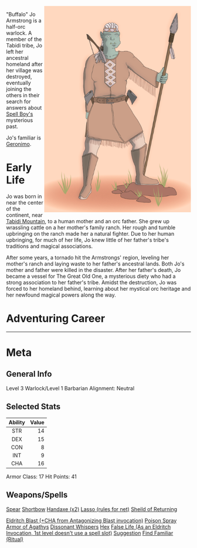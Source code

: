 <!-- TITLE: "Buffalo" Jo Armstrong -->
<img align="right" src="/uploads/buffalojoarmstrong.png">

"Buffalo" Jo Armstrong is a half-orc warlock. A member of the Tabidi tribe, Jo left her ancestral homeland after her village was destroyed, eventually joining the others in their search for answers about [Spell Boy's](http://spellboyorig.in/spellboy) mysterious past.

Jo's familiar is [Geronimo](http://spellboyorig.in/geronimo).

# Early Life
Jo was born in near the center of the continent, near [Tabidi Mountain](http://spellboyorig.in/tabidi-mountian), to a human mother and an orc father. She grew up wrassling cattle on a her mother's family ranch. Her rough and tumble upbringing on the ranch made her a natural fighter. Due to her human upbringing, for much of her life, Jo knew little of her father's tribe's traditions and magical associations.

After some years, a tornado hit the Armstrongs' region, leveling her mother's ranch and laying waste to her father's ancestral lands. Both Jo's mother and father were killed in the disaster. After her father's death, Jo became a vessel for The Great Old One, a mysterious diety who had a strong association to her father's tribe. Amidst the destruction, Jo was forced to her homeland behind, learning about her mystical orc heritage and her newfound magical powers along the way.

# Adventuring Career

-----
# Meta
## General Info
Level 3 Warlock/Level 1 Barbarian
Alignment: Neutral

## Selected Stats
| Ability | Value |
|:-------:|-------:|
| STR    |        14|
| DEX   |        15|
| CON  |          8|
| INT    |          9|
| CHA  |        16|

Armor Class: 17
Hit Points: 41

## Weapons/Spells
[Spear](https://roll20.net/compendium/dnd5e/Spear#h-Spear)
[Shortbow](https://roll20.net/compendium/dnd5e/Shortbow#h-Shortbow)
[Handaxe (x2)](https://roll20.net/compendium/dnd5e/Handaxe#h-Handaxe)
[Lasso (rules for net)](https://roll20.net/compendium/dnd5e/Net#content)
[Sheild of Returning](https://www.dandwiki.com/wiki/Shield_of_Returning_(5e_Equipment))

[Eldritch Blast (+CHA from Antagonizing Blast invocation)](https://roll20.net/compendium/dnd5e/Eldritch%20Blast#h-Eldritch%20Blast)
[Poison Spray](https://roll20.net/compendium/dnd5e/Poison%20Spray#h-Poison%20Spray)
[Armor of Agathys](http://engl393-dnd5th.wikia.com/wiki/Armor_of_Agathys)
[Dissonant Whispers](http://engl393-dnd5th.wikia.com/wiki/Dissonant_Whispers)
[Hex](http://engl393-dnd5th.wikia.com/wiki/Hex)
[False Life (As an Eldritch Invocation, 1st level doesn't use a spell slot)](https://roll20.net/compendium/dnd5e/False%20Life#h-False%20Life)
[Suggestion](https://roll20.net/compendium/dnd5e/Suggestion#h-Suggestion)
[Find Familiar (Ritual)](https://roll20.net/compendium/dnd5e/Find%20Familiar#h-Find%20Familiar)